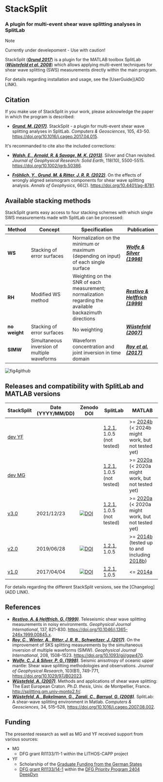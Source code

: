 # StackSplit

### A plugin for multi-event shear wave splitting analyses in SplitLab

> [!NOTE]
> Currently under develepoment - Use with caution!


StackSplit ([**_Grund 2017_**](https://doi.org/10.1016/j.cageo.2017.04.015)) is a plugin for the MATLAB toolbox
SplitLab ([**_Wüstefeld et al. 2008_**](https://www.sciencedirect.com/science/article/pii/S0098300407001859))
which allows applying multi-event techniques for shear wave splitting (SWS) measurements directly within the
main program.

For details regarding installation and usage, see the [UserGuide](ADD LINK).


## Citation

If you make use of StackSplit in your work, please acknowledge the paper in which the program is described:

- [**_Grund, M. (2017)_**](https://doi.org/10.1016/j.cageo.2017.04.015).
  StackSplit - a plugin for multi-event shear wave splitting analyses in SplitLab.
  *Computers & Geosciences*, 105, 43-50.
  https://doi.org/10.1016/j.cageo.2017.04.015.

It's recommanded to cite also the included corrections:

- [**_Walsh, E., Arnold, R. & Savage, M. K. (2013)_**](https://doi.org/10.1002/jgrb.50386).
  Silver and Chan revisited.
  *Journal of Geophysical Research: Solid Earth*, 118(10), 5500-5515.
  https://doi.org/10.1002/jgrb.50386.

- [**_Fröhlich, Y., Grund, M. & Ritter, J. R. R. (2022)_**](https://doi.org/10.4401/ag-8781).
  On the effects of wrongly aligned seismogram components for shear wave splitting analysis.
  *Annals of Geophysics*, 66(2).
  https://doi.org/10.4401/ag-8781.


## Available stacking methods

StackSplit grants easy access to four stacking schemes with which single SWS measurements made with SplitLab can
be processed:

| Method | Concept | Specification | Publication |
| --- | --- | --- | --- |
| **WS** | Stacking of error surfaces | Normalization on the minimum or maximum (depending on input) of each single surface | [**_Wolfe & Silver (1998)_**](https://doi.org/10.1029/97JB02023) |
| **RH** | Modified WS method | Weighting on the SNR of each measurement; normalization regarding the available backazimuth directions | [**_Restivo & Helffrich (1999)_**](https://doi.org/10.1046/j.1365-246x.1999.00845.x) |
| **no weight** | Stacking of error surfaces | No weighting | [**_Wüstefeld (2007)_**](http://splitting.gm.univ-montp2.fr/) |
| **SIMW** | Simultaneous inversion of multiple waveforms | Waveform concentration and joint inversion in time domain | [**_Roy et al. (2017)_**](https://doi.org/10.1093/gji/ggw470) |

![fig4github](https://user-images.githubusercontent.com/23025878/56716351-6d3d2a80-673a-11e9-8b34-2191c119d780.png)


## Releases and compatibility with SplitLab and MATLAB versions

| StackSplit | Date (YYYY/MM/DD) | Zenodo DOI | SplitLab | MATLAB |
| --- | --- | --- | --- | --- |
| [dev YF](https://github.com/yvonnefroehlich/splitlab_stacksplit) | | | [1.2.1](https://robporritt.wordpress.com/software/), 1.0.5 (not tested) | >= [2024b](https://mathworks.com/help/releases/R2024b/index.html) (< 2024b might work, but not tested yet) |
| [dev MG](https://github.com/michaelgrund/stacksplit) | | | [1.2.1](https://robporritt.wordpress.com/software/), 1.0.5 (not tested) | >= [2020a](https://mathworks.com/help/releases/R2020a/index.html) (< 2020a might work, but not tested yet) |
| [v3.0](https://github.com/michaelgrund/stacksplit/releases/tag/v3.0) | 2021/12/23 | [![DOI](https://zenodo.org/badge/DOI/10.5281/zenodo.5802051.svg)](https://doi.org/10.5281/zenodo.5802051) | [1.2.1](https://robporritt.wordpress.com/software/), 1.0.5 (not tested) | >= [2020a](https://mathworks.com/help/releases/R2020a/index.html) (< 2020a might work, but not tested yet) |
| [v2.0](https://github.com/michaelgrund/stacksplit/releases/tag/v2.0) | 2019/06/28 | [![DOI](https://zenodo.org/badge/DOI/10.5281/zenodo.7118716.svg)](https://doi.org/10.5281/zenodo.7118716) | [1.2.1](https://robporritt.wordpress.com/software/), 1.0.5 | >= [2014b](https://mathworks.com/company/newsroom/mathworks-introduces-new-features-in-matlab-and-simulink.html) (tested up to and including [2018b](https://mathworks.com/help/releases/R2018b/index.html)) |
| [v1.0](https://github.com/michaelgrund/stacksplit/releases/tag/v1.0) | 2017/04/04 | [![DOI](https://zenodo.org/badge/DOI/10.5281/zenodo.464385.svg)](https://doi.org/10.5281/zenodo.464385) | [1.2.1](https://robporritt.wordpress.com/software/), 1.0.5 | <= [2014a](https://mathworks.com/company/newsroom/mathworks-announces-release-2014a-of-the-matlab-and-simulink-product-families.html) |

For details regarding the different StackSplit versions, see the [Changelog](ADD LINK).


## References

- [**_Restivo, A. & Helffrich, G. (1999)_**](https://doi.org/10.1046/j.1365-246x.1999.00845.x).
  Teleseismic shear wave splitting measurements in noisy environments.
  *Geophysical Journal International*, 137, 821-830.
  https://doi.org/10.1046/j.1365-246x.1999.00845.x.
- [**_Roy, C., Winter, A., Ritter, J. R. R., Schweitzer, J. (2017)_**](https://doi.org/10.1093/gji/ggw470).
  On the improvement of SKS splitting measurements by the simultaneous inversion of multiple waveforms (SIMW).
  *Geophysical Journal International*, 208, 1508–1523.
  https://doi.org/10.1093/gji/ggw470.
- [**_Wolfe, C. J. & Silver, P. G. (1998)_**](https://doi.org/10.1029/97JB02023).
  Seismic anisotropy of oceanic upper mantle: Shear wave splitting methodologies and observations.
  *Journal of Geophysical Research*, 103(B1), 749-771,
  https://doi.org/10.1029/97JB02023.
- [**_Wüstefeld, A. (2007)_**](http://splitting.gm.univ-montp2.fr/).
  Methods and applications of shear wave splitting: The East European Craton.
  *Ph.D. thesis*, Univ. de Montpellier, France.
  http://splitting.gm.univ-montp2.fr/.
- [**_Wüstefeld, A., Bokelmann, G., Zaroli, C., Barruol, G. (2008)_**](https://doi.org/10.1016/j.cageo.2007.08.002).
  SplitLab: A shear-wave splitting environment in Matlab.
  *Computers & Geosciences*, 34, 515–528,
  https://doi.org/10.1016/j.cageo.2007.08.002.


## Funding

The presented research as well as MG and YF received support from various sources:

- MG
  - DFG grant RI1133/11-1 within the LITHOS-CAPP project
- YF
  - Scholarship of the [Graduate Funding from the German States](https://www.khys.kit.edu/english/graduate_funding.php)
  - [DFG grant RI1133/14-1](https://gepris.dfg.de/gepris/projekt/521545943?language=en) within the
    [DFG Priority Program 2404 DeepDyn](https://www.geo.lmu.de/deepdyn/en/)
